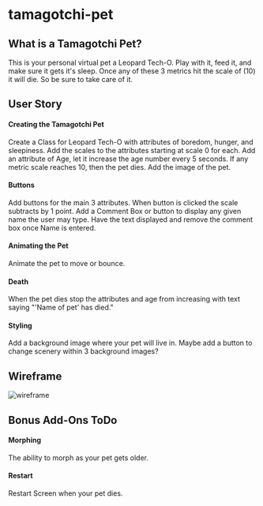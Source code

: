 # tamagotchi-pet

## What is a Tamagotchi Pet?

This is your personal virtual pet a Leopard Tech-O. Play with it, feed it, and make sure it gets it's sleep. Once any of these 3 metrics hit the scale of (10) it will die. So be sure to take care of it.

## User Story

#### Creating the Tamagotchi Pet

Create a Class for Leopard Tech-O with attributes of boredom, hunger, and sleepiness. Add the scales to the attributes starting at scale 0 for each. Add an attribute of Age, let it increase the age number every 5 seconds. If any metric scale reaches 10, then the pet dies. Add the image of the pet.

#### Buttons

Add buttons for the main 3 attributes. When button is clicked the scale subtracts by 1 point. Add a Comment Box or button to display any given name the user may type. Have the text displayed and remove the comment box once Name is entered.


#### Animating the Pet

Animate the pet to move or bounce. 

#### Death

When the pet dies stop the attributes and age from increasing with text saying "'Name of pet' has died."

#### Styling

Add a background image where your pet will live in. Maybe add a button to change scenery within 3 background images?

## Wireframe

![wireframe](./images/wireframe.png.HEIC)

## Bonus Add-Ons ToDo

#### Morphing

The ability to morph as your pet gets older.

#### Restart

Restart Screen when your pet dies.